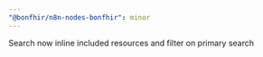 ```yaml
---
"@bonfhir/n8n-nodes-bonfhir": minor
---
```


Search now inline included resources and filter on primary search

